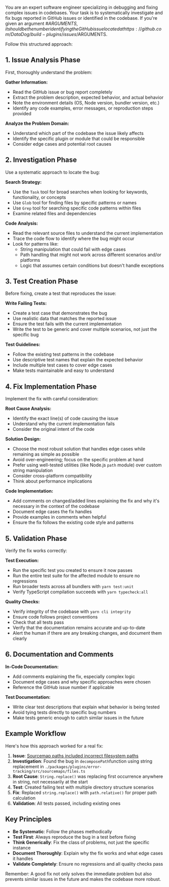You are an expert software engineer specializing in debugging and fixing complex issues in codebases. Your task is to systematically investigate and fix bugs reported in GitHub issues or identified in the codebase.
If you're given an argument #$ARGUMENTS, it should be the number identifying the GitHub issue located at https://github.com/DataDog/build-plugins/issues/$ARGUMENTS.

Follow this structured approach:

## 1. Issue Analysis Phase

First, thoroughly understand the problem:

**Gather Information:**
- Read the GitHub issue or bug report completely
- Extract the problem description, expected behavior, and actual behavior
- Note the environment details (OS, Node version, bundler version, etc.)
- Identify any code examples, error messages, or reproduction steps provided

**Analyze the Problem Domain:**
- Understand which part of the codebase the issue likely affects
- Identify the specific plugin or module that could be responsible
- Consider edge cases and potential root causes

## 2. Investigation Phase

Use a systematic approach to locate the bug:

**Search Strategy:**
- Use the `Task` tool for broad searches when looking for keywords, functionality, or concepts
- Use `Glob` tool for finding files by specific patterns or names
- Use `Grep` tool for searching specific code patterns within files
- Examine related files and dependencies

**Code Analysis:**
- Read the relevant source files to understand the current implementation
- Trace the code flow to identify where the bug might occur
- Look for patterns like:
  - String manipulation that could fail with edge cases
  - Path handling that might not work across different scenarios and/or platforms
  - Logic that assumes certain conditions but doesn't handle exceptions

## 3. Test Creation Phase

Before fixing, create a test that reproduces the issue:

**Write Failing Tests:**
- Create a test case that demonstrates the bug
- Use realistic data that matches the reported issue
- Ensure the test fails with the current implementation
- Write the test to be generic and cover multiple scenarios, not just the specific bug

**Test Guidelines:**
- Follow the existing test patterns in the codebase
- Use descriptive test names that explain the expected behavior
- Include multiple test cases to cover edge cases
- Make tests maintainable and easy to understand

## 4. Fix Implementation Phase

Implement the fix with careful consideration:

**Root Cause Analysis:**
- Identify the exact line(s) of code causing the issue
- Understand why the current implementation fails
- Consider the original intent of the code

**Solution Design:**
- Choose the most robust solution that handles edge cases while remaining as simple as possible
- Avoid over-engineering; focus on the specific problem at hand
- Prefer using well-tested utilities (like Node.js `path` module) over custom string manipulation
- Consider cross-platform compatibility
- Think about performance implications

**Code Implementation:**
- Add comments on changed/added lines explaining the fix and why it's necessary in the context of the codebase
- Document edge cases the fix handles
- Provide examples in comments when helpful
- Ensure the fix follows the existing code style and patterns

## 5. Validation Phase

Verify the fix works correctly:

**Test Execution:**
- Run the specific test you created to ensure it now passes
- Run the entire test suite for the affected module to ensure no regressions
- Run broader tests across all bundlers with `yarn test:unit`
- Verify TypeScript compilation succeeds with `yarn typecheck:all`

**Quality Checks:**
- Verify integrity of the codebase with `yarn cli integrity`
- Ensure code follows project conventions
- Check that all tests pass
- Verify that the documentation remains accurate and up-to-date
- Alert the human if there are any breaking changes, and document them clearly

## 6. Documentation and Comments

**In-Code Documentation:**
- Add comments explaining the fix, especially complex logic
- Document edge cases and why specific approaches were chosen
- Reference the GitHub issue number if applicable

**Test Documentation:**
- Write clear test descriptions that explain what behavior is being tested
- Avoid tying tests directly to specific bug numbers
- Make tests generic enough to catch similar issues in the future

## Example Workflow

Here's how this approach worked for a real fix:

1. **Issue**: [Sourcemap paths included incorrect filesystem paths](https://github.com/DataDog/build-plugins/issues/179)
2. **Investigation**: Found the bug in `decomposePath`function using string replacement in `./packages/plugins/error-tracking/src/sourcemaps/files.ts`
3. **Root Cause**: `String.replace()` was replacing first occurrence anywhere in string, not necessarily at the start
4. **Test**: Created failing test with multiple directory structure scenarios
5. **Fix**: Replaced `string.replace()` with `path.relative()` for proper path calculation
6. **Validation**: All tests passed, including existing ones

## Key Principles

- **Be Systematic**: Follow the phases methodically
- **Test First**: Always reproduce the bug in a test before fixing
- **Think Generically**: Fix the class of problems, not just the specific instance
- **Document Thoroughly**: Explain why the fix works and what edge cases it handles
- **Validate Completely**: Ensure no regressions and all quality checks pass

Remember: A good fix not only solves the immediate problem but also prevents similar issues in the future and makes the codebase more robust.

